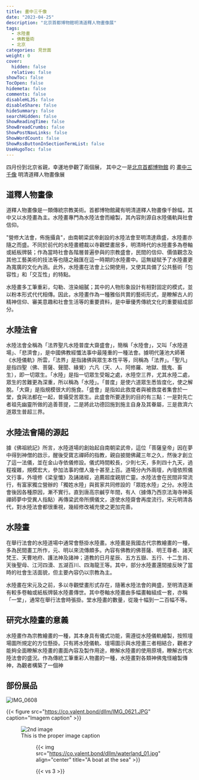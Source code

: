 ```yaml
---
title: 畫中三千像
date: "2023-04-25"
description: "北京首都博物館明清道釋人物畫像展"
tags:
  - 水陸畫
  - 佛教藝術
  - 北京
categories: 見世面
weight: 0
cover:
  hidden: false
  relative: false
showToc: false
TocOpen: false
hidemeta: false
comments: false
disableHLJS: false
disableShare: false
hideSummary: false
searchHidden: false
ShowReadingTime: false
ShowBreadCrumbs: false
ShowPostNavLinks: false
ShowWordCount: false
ShowRssButtonInSectionTermList: false
UseHugoToc: false
---
```


四月份到北京省親，幸運地參觀了兩個展， 其中之一是[北京首都博物館]() 的 [畫中三千像]() 明清道釋人物畫像展

## 道釋人物畫像

道釋人物畫像是一類傳統宗教美術。首都博物館藏有明清道釋人物畫像千餘幅，其中又以水陸畫為主。水陸畫專門為水陸法會而繪製，其內容則源自水陸儀軌與社會信仰。

"營修大法會，佈施攝貪"，由南朝梁武帝創設的水陸法會至明清達鼎盛，水陸畫亦隨之而盛。不同於前代的水陸畫體裁以寺觀壁畫居多，明清時代的水陸畫多為卷軸或紙板牌裝；作為當時社會各階層普遍參與的宗教盛會，民間的信仰、價值觀念及其他工藝美術的技法等也隨之融匯在這一時期的水陸畫中。這無疑賦予了水陸畫更為寬廣的文化內涵。此外，水陸畫在法會上公開使用，又使其具備了公共藝術「包容性」和「交互性」的特點。

水陸畫多工筆重彩，勾勒、渲染細膩；其中的人物形象設計有相對固定的模式，並以粉本形式代代相傳。因此，水陸畫作為一種雅俗共賞的藝術形式，是瞭解古人的精神信仰、審美意趣和社會生活等的重要資料，是中華優秀傳統文化的重要組成部分。

## 水陸法會

水陸法會全稱為「法界聖凡水陸普度大齋盛會」，簡稱「水陸會」，又叫「水陸道場」、「悲濟會」，是中國佛教經懺法事中最隆重的一種法會。據明代蓮池大師著《水陸儀軌》所雲，「法界」是指諸佛與眾生本性平等，同稱為「法界」。「聖凡」是指四聖（佛、菩薩、聲聞、緣覺）六凡（天、人、阿修羅、地獄、餓鬼、畜生），即一切眾生。「水陸」是指一切眾生受報之處，水陸空三界，尤其水陸二處，眾生的苦難更為深重，所以稱為「水陸」。「普度」是使六道眾生悉皆度化，使之解脫。「大齋」是指規模很大的施食。「盛會」是指如此救度者與被救度者集會於一堂，食與法都在一起，普攝受苦眾生。此盛會所要達到的目的有三點：一是對先亡者祖先幽靈所做的追善菩提，二是將此功德回施到施主自身及其眷屬，三是救濟六道眾生普超三界。

## 水陸法會陽的源起

據《佛祖統記》所言，水陸道場的創始起自南朝梁武帝，這位「菩薩皇帝」因在夢中得到神僧的啟示，醒後受寶志禪師的指教，親自披閱佛藏三年之久，然後才創立了這一法儀，並在金山寺依儀修設。儀式時間較長，少則七天，多則四十九天，過程複雜，規模宏大，參加法事的僧人幾十甚至上百。道場分內外兩壇，內壇依照儀文行事，外壇修《梁皇懺》及誦諸經，追薦超度親朋亡靈。水陸法會在民間非常流行，有富家獨立營辦的「獨姓水陸」與貧家共同修設的「眾姓水陸」之分。水陸法會後因各種原因，漸不實行。直到唐高宗鹹亨年間，有人（據傳乃西京法海寺神英禪師夢中受異人指點）再傳梁武帝所撰儀文，遂使水陸齋會再度流行。宋元明清各代，對水陸法會都很重視，幾經修改補充使之更加完善。

## 水陸畫

在舉行法會的水陸道場中通常會懸掛水陸畫。水陸畫是我國古代宗教繪畫的一種，多為民間畫工所作，元、明以來流傳頗多。內容有佛教的佛菩薩、明王尊者、諸天梵王、天曹地府、護法神及諸神；道教的日月星辰、五方五嶽、五行、十二生肖、天後聖母、江河四瀆、五湖百川、四海龍王等。其中，部分水陸畫還間接反映了當時的社會生活面貌，但主要內容仍以宗教為主。

水陸畫在宋元及之前，多以寺觀壁畫形式存在，隨著水陸法會的興盛，至明清逐漸有較多卷軸或紙板牌裝水陸畫傳世。其中卷軸水陸畫由多幅畫軸組成一套，亦稱「一堂」，通常在舉行法會時張掛。堂水陸畫的數量，從幾十幅到一二百幅不等。

## 研究水陸畫的意義

水陸畫作為宗教繪畫的一種，其本身具有儀式功能，需遵從水陸儀軌繪製，按照壇場圖所規定的方位懸掛。只有將水陸儀軌、壇場圖示與水陸畫三者相結合，觀者才能夠全面瞭解水陸畫的畫面內容及製作用途，瞭解水陸畫的使用原境，瞭解古代水陸法會的盛況。作為傳統工筆重彩人物畫的一種，水陸畫對各類神佛鬼怪繪製傳神，為觀者構築了一個神

## 部份展品
![IMG_0608](https://co.valent.bond/dllm/IMG_0608.JPG)

{{< figure src="https://co.valent.bond/dllm/IMG_0621.JPG" caption="Imagem caption" >}}


<figure>
	<img src="https://co.valent.bond/dllm/IMG_0617.JPG" alt="2nd image">
	<figcaption>This is the proper image caption</figcaption>
<figure>
	

{{< img src="https://co.valent.bond/dllm/waterland_01.jpg" align="center" title="A boat at the sea" >}}

{{< vs 3 >}}
